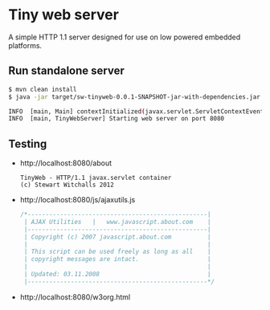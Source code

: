 # Tiny web server

A simple HTTP 1.1 server designed for use on low powered embedded platforms.

## Run standalone server

```bash
$ mvn clean install
$ java -jar target/sw-tinyweb-0.0.1-SNAPSHOT-jar-with-dependencies.jar 8080 ./WebContent

INFO  [main, Main] contextInitialized(javax.servlet.ServletContextEvent[source=sw.tinyweb.TinyWebServletContext@9807454])
INFO  [main, TinyWebServer] Starting web server on port 8080
```

## Testing

* http://localhost:8080/about

  ```
  TinyWeb - HTTP/1.1 javax.servlet container
  (c) Stewart Witchalls 2012
  ```

* http://localhost:8080/js/ajaxutils.js

  ```javascript
  /*--------------------------------------------------|
   | AJAX Utilities   |   www.javascript.about.com    |
   |--------------------------------------------------|
   | Copyright (c) 2007 javascript.about.com          |
   |                                                  |
   | This script can be used freely as long as all    |
   | copyright messages are intact.                   |
   |                                                  |
   | Updated: 03.11.2008                              |
   |--------------------------------------------------*/
  ```

* http://localhost:8080/w3org.html